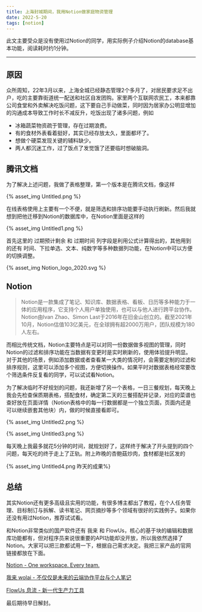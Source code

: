 ```yaml
---
title: 上海封城期间，我用Notion做家庭物资管理
date: 2022-5-20
tags: [notion]
---
```


此文主要受众是没有使用过Notion的同学，用实际例子介绍Notion的database基本功能，阅读耗时约1分钟。

---

## 原因

众所周知，22年3月以来，上海全城已经静态管理2个多月了，对居民要求足不出户，吃的主要靠街道统一配送和社区自发团购。家里两个互联网农民工，本来都靠公司食堂和外卖解决吃饭问题，这下要自己手动做菜，同时因为居家办公明显增加的沟通成本导致工作时长不减反升，吃饭出现了诸多问题，例如

- 冰箱蔬菜物资疏于管理，存在过期浪费。
- 有的食材外表看着挺好，其实已经存放太久，里面都坏了。
- 想做个硬菜发现关键的辅料缺少。
- 两人都沉迷工作，过了饭点了发觉饿了还要临时想破脑洞。

## 腾讯文档
为了解决上述问题，我做了表格整理，第一个版本是在腾讯文档，像这样

{% asset_img Untitled.png %}

在线表格使用上主要有一个不便，就是筛选和排序功能要手动执行刷新。然后我就想到把他迁移到Notion的数据库中，在Notion里面是这样的

{% asset_img Untitled1.png %}

首先这里的 过期预计剩余 和 过期时间 列字段是利用公式计算得出的，其他用到的还有 时间、下拉单选、文本、纯数字等多种数据列功能，在Notion中可以方便的切换调整。

{% asset_img Notion_logo_2020.svg %}

## Notion
> Notion是一款集成了笔记、知识库、数据表格、看板、日历等多种能力于一体的应用程序，它支持个人用户单独使用，也可以与他人进行跨平台协作。Notion由Ivan Zhao、Simon Last于2016年在旧金山创立的。截至2021年10月，Notion估值103亿美元，在全球拥有超2000万用户，团队规模为180人左右。
> 

而相比传统文档，Notion主要特点是可以对同一份数据做多视图的管理，同时Notion的过滤和排序功能在当数据有变更时是实时刷新的，使用体验提升明显。对于其他的场景，例如添加数据或者查看某一大类的情况时，会需要定制的过滤和排序规则，这里可以添加多个视图，方便切换操作。如果平时对数据表格经常要改个筛选条件反复看的同学，可以试试看Notion。

为了解决临时不好规划的问题，我还新增了另一个表格，一日三餐规划，每天晚上我会先检查保质期表格，搭配食材，确定第二天的三餐搭配并记录，对应的菜谱也查好放在页面详情（Notion表格中的每一行数据都是一个独立页面，页面内还是可以继续嵌套其他块）内，做的时候直接看即可。

{% asset_img Untitled2.png %}

{% asset_img Untitled3.png %}

每天晚上我最多就花5分钟的时间，就规划好了，这样终于解决了开头提到的四个问题，每天吃的终于走上了正轨。附上昨晚的杏鲍菇炒肉，食材都是社区发的

{% asset_img Untitled4.png 昨天的成果%}

## 总结
其实Notion还有更多高级且实用的功能，有很多博主都出了教程，在个人任务管理、目标制订与拆解、读书笔记、网页摘抄等多个领域有很好的实践例子。如果你还没有用过Notion，推荐试试看。

和Notion非常类似的国产软件还有 我来 和 FlowUs，核心的基于块的编辑和数据库功能都有，但对程序员来说很重要的API功能却没开放，所以我依然选择了Notion。大家可以把三款都试用一下，根据自己需求决定。我把三家产品的官网链接都放在下面。

[Notion - One workspace. Every team.](https://www.notion.so/)

[我来 wolai - 不仅仅是未来的云端协作平台与个人笔记](https://www.wolai.com/)

[FlowUs 息流 - 新一代生产力工具](https://flowus.cn/)

最后期待早日解封。
